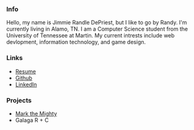 ### Info

Hello, my name is Jimmie Randle DePriest, but I like to go by Randy. 
I'm currently living in Alamo, TN.
I am a Computer Science student from the University of Tennessee at Martin.
My current intrests include web devlopment, information technology, and game design.

### Links
- [Resume](https://jimrdepr.github.io/Resum.pdf)
- [Github](https://jimrdepr.github.io/mark-the-mighty)
- [LinkedIn](https://jimrdepr.github.io/mark-the-mighty)


### Projects
- [Mark the Mighty](https://jimrdepr.github.io/mark-the-mighty)
- Galaga R + C
